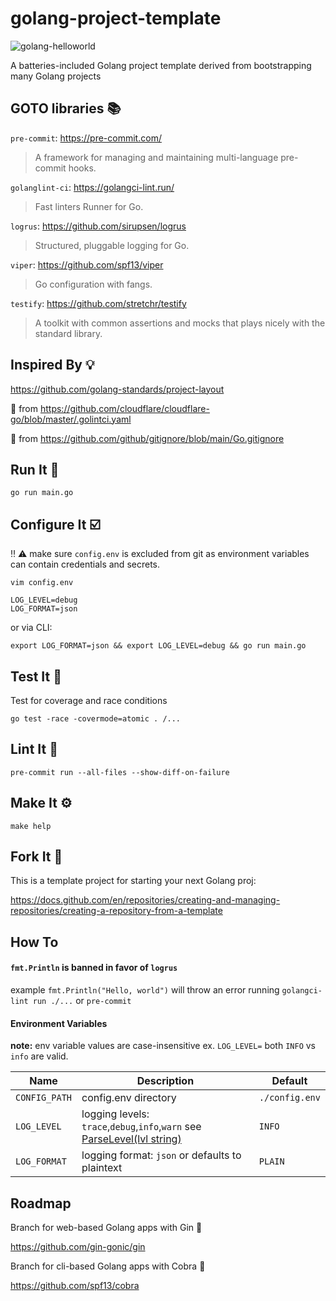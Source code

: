 # golang-project-template

![golang-helloworld](https://user-images.githubusercontent.com/3905463/209570840-6b4c3df0-aca4-4de0-899d-ebc823ae0366.png)

A batteries-included Golang project template derived from bootstrapping many Golang projects

## GOTO libraries 📚

`pre-commit`: https://pre-commit.com/

> A framework for managing and maintaining multi-language pre-commit hooks.

`golanglint-ci`: https://golangci-lint.run/

> Fast linters Runner for Go.

`logrus`: https://github.com/sirupsen/logrus

> Structured, pluggable logging for Go.

`viper`: https://github.com/spf13/viper

> Go configuration with fangs.

`testify`: https://github.com/stretchr/testify

> A toolkit with common assertions and mocks that plays nicely with the standard library.

## Inspired By 💡

https://github.com/golang-standards/project-layout

🍴 from https://github.com/cloudflare/cloudflare-go/blob/master/.golintci.yaml

🍴 from https://github.com/github/gitignore/blob/main/Go.gitignore

## Run It 🏃

`go run main.go`

## Configure It ☑️

‼️ ⚠️ make sure `config.env` is excluded from git as environment variables can contain credentials and secrets.

`vim config.env`

```
LOG_LEVEL=debug
LOG_FORMAT=json
```

or via CLI:

`export LOG_FORMAT=json && export LOG_LEVEL=debug && go run main.go`

## Test It 🧪

Test for coverage and race conditions

`go test -race -covermode=atomic .
/...`

## Lint It 👕

`pre-commit run --all-files --show-diff-on-failure`

## Make It ⚙️

`make help`

## Fork It 🍴

This is a template project for starting your next Golang proj:

https://docs.github.com/en/repositories/creating-and-managing-repositories/creating-a-repository-from-a-template

## How To

#### `fmt.Println` is banned in favor of `logrus`

example `fmt.Println("Hello, world")` will throw an error running `golangci-lint run ./...` or `pre-commit`

#### Environment Variables

**note:** env variable values are case-insensitive ex. `LOG_LEVEL=` both `INFO` vs `info` are valid.

| Name          | Description   | Default       |
| ------------- | ------------- | ------------- |
| `CONFIG_PATH`   | config.env directory | `./config.env` |
| `LOG_LEVEL`  | logging levels: `trace`,`debug`,`info`,`warn` see [ParseLevel(lvl string)](https://github.com/sirupsen/logrus/blob/fdf1618bf7436ec3ee65753a6e2999c335e97221/logrus.go#L25) | `INFO` |
| `LOG_FORMAT` | logging format: `json` or defaults to plaintext | `PLAIN` |


## Roadmap

Branch for web-based Golang apps with Gin 🥃

https://github.com/gin-gonic/gin

Branch for cli-based Golang apps with Cobra 🐍

https://github.com/spf13/cobra
